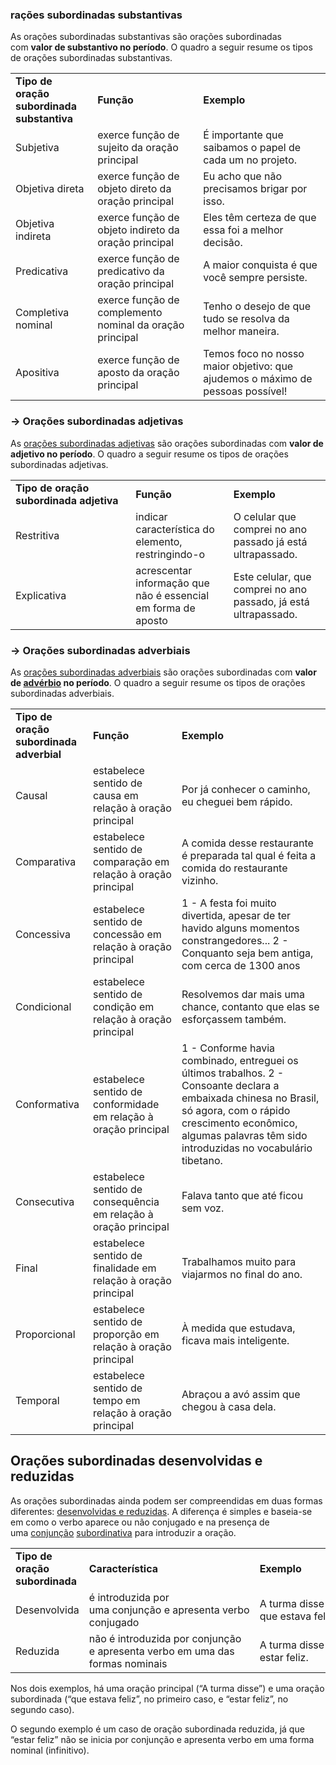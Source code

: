 ### **rações subordinadas substantivas**

As orações subordinadas substantivas são orações subordinadas com **valor de substantivo no período**. O quadro a seguir resume os tipos de orações subordinadas substantivas.

|   |   |   |
|---|---|---|
|**Tipo de oração subordinada  <br>substantiva**|**Função**|**Exemplo**|
|Subjetiva|exerce função de sujeito da oração principal|É importante que saibamos o papel de cada um no projeto.|
|Objetiva direta|exerce função de objeto direto da oração principal|Eu acho que não precisamos brigar por isso.|
|Objetiva indireta|exerce função de objeto indireto da oração principal|Eles têm certeza de que essa foi a melhor decisão.|
|Predicativa|exerce função de predicativo da oração principal|A maior conquista é que você sempre persiste.|
|Completiva nominal|exerce função de complemento nominal da oração principal|Tenho o desejo de que tudo se resolva da melhor maneira.|
|Apositiva|exerce função de aposto da oração principal|Temos foco no nosso maior objetivo: que ajudemos o máximo de pessoas possível!|

### → **Orações subordinadas adjetivas**

As [orações subordinadas adjetivas](https://mundoeducacao.uol.com.br/gramatica/oracao-subordinada-adjetiva.htm) são orações subordinadas com **valor de adjetivo no período**. O quadro a seguir resume os tipos de orações subordinadas adjetivas.

|   |   |   |
|---|---|---|
|**Tipo de oração subordinada** **adjetiva**|**Função**|**Exemplo**|
|Restritiva|indicar característica do elemento, restringindo-o|O celular que comprei no ano passado já está ultrapassado.|
|Explicativa|acrescentar informação que não é essencial em forma de aposto|Este celular, que comprei no ano passado, já está ultrapassado.|

### → **Orações subordinadas adverbiais**

As [orações subordinadas ad](https://mundoeducacao.uol.com.br/gramatica/oracoes-subordinadas-adverbiais.htm)[verbiais](https://mundoeducacao.uol.com.br/gramatica/oracoes-subordinadas-adverbiais.htm) são orações subordinadas com **valor de [advérbio](https://mundoeducacao.uol.com.br/gramatica/adverbio.htm) no período**. O quadro a seguir resume os tipos de orações subordinadas adverbiais.

|   |   |   |
|---|---|---|
|**Tipo de oração subordinada  <br>adverbial**|**Função**|**Exemplo**|
|Causal|estabelece sentido de causa em relação à oração principal|Por já conhecer o caminho, eu cheguei bem rápido.|
|Comparativa|estabelece sentido de comparação em relação à oração principal|A comida desse restaurante é preparada tal qual é feita a comida do restaurante vizinho.|
|Concessiva|estabelece sentido de concessão em relação à oração principal|1 - A festa foi muito divertida, apesar de ter havido alguns momentos constrangedores... 2 - Conquanto seja bem antiga, com cerca de 1300 anos|
|Condicional|estabelece sentido de condição em relação à oração principal|Resolvemos dar mais uma chance, contanto que elas se esforçassem também.|
|Conformativa|estabelece sentido de conformidade em relação à oração principal|1 - Conforme havia combinado, entreguei os últimos trabalhos. 2 - Consoante declara a embaixada chinesa no Brasil, só agora, com o rápido crescimento econômico, algumas palavras têm sido introduzidas no vocabulário tibetano.|
|Consecutiva|estabelece sentido de consequência em relação à oração principal|Falava tanto que até ficou sem voz.|
|Final|estabelece sentido de finalidade em relação à oração principal|Trabalhamos muito para viajarmos no final do ano.|
|Proporcional|estabelece sentido de proporção em relação à oração principal|À medida que estudava, ficava mais inteligente.|
|Temporal|estabelece sentido de tempo em relação à oração principal|Abraçou a avó assim que chegou à casa dela.|


## **Orações subordinadas desenvolvidas e reduzidas**

As orações subordinadas ainda podem ser compreendidas em duas formas diferentes: [desenvolvidas e reduzidas](https://mundoeducacao.uol.com.br/gramatica/subordinadas-desenvolvidas-subordinadas-reduzidas.htm). A diferença é simples e baseia-se em como o verbo aparece ou não conjugado e na presença de uma [conjunção](https://mundoeducacao.uol.com.br/gramatica/conjuncoes-subordinativas.htm) [subordinativa](https://mundoeducacao.uol.com.br/gramatica/conjuncoes-subordinativas.htm) para introduzir a oração.

|   |   |   |
|---|---|---|
|**Tipo de oração subordinada**|**Característica**|**Exemplo**|
|Desenvolvida|é introduzida por uma conjunção e apresenta verbo conjugado|A turma disse  <br>que estava feliz.|
|Reduzida|não é introduzida por conjunção e apresenta verbo em uma das formas nominais|A turma disse  <br>estar feliz.|

Nos dois exemplos, há uma oração principal (“A turma disse”) e uma oração subordinada (“que estava feliz”, no primeiro caso, e “estar feliz”, no segundo caso).

O segundo exemplo é um caso de oração subordinada reduzida, já que “estar feliz” não se inicia por conjunção e apresenta verbo em uma forma nominal (infinitivo).